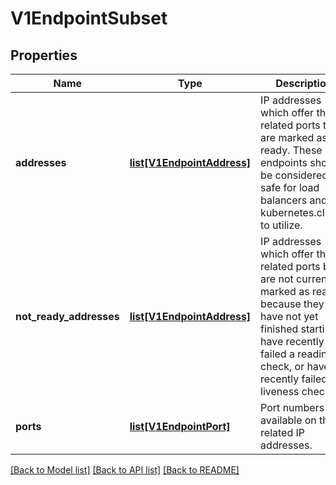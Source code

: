 # V1EndpointSubset

## Properties
Name | Type | Description | Notes
------------ | ------------- | ------------- | -------------
**addresses** | [**list[V1EndpointAddress]**](V1EndpointAddress.md) | IP addresses which offer the related ports that are marked as ready. These endpoints should be considered safe for load balancers and kubernetes.clients to utilize. | [optional] 
**not_ready_addresses** | [**list[V1EndpointAddress]**](V1EndpointAddress.md) | IP addresses which offer the related ports but are not currently marked as ready because they have not yet finished starting, have recently failed a readiness check, or have recently failed a liveness check. | [optional] 
**ports** | [**list[V1EndpointPort]**](V1EndpointPort.md) | Port numbers available on the related IP addresses. | [optional] 

[[Back to Model list]](../README.md#documentation-for-models) [[Back to API list]](../README.md#documentation-for-api-endpoints) [[Back to README]](../README.md)



